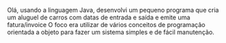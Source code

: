 Olá, usando a linguagem Java, desenvolvi um pequeno programa que cria um aluguel de carros com datas de entrada e saída e emite uma fatura/invoice
O foco era utilizar de vários conceitos de programação orientada a objeto para fazer um sistema simples e de fácil manutenção.
